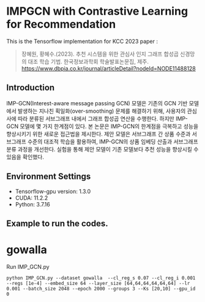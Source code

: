 # IMPGCN with Contrastive Learning for Recommendation

This is the Tensorflow implementation for KCC 2023 paper :
> 장혜원, 황혜수.(2023). 추천 시스템을 위한 관심사 인지 그래프 합성곱 신경망의 대조 학습 기법. 한국정보과학회 학술발표논문집, 제주. <br>
> https://www.dbpia.co.kr/journal/articleDetail?nodeId=NODE11488128

## Introduction
IMP-GCN(Interest-aware message passing GCN) 모델은 기존의 GCN 기반 모델에서 발생하는 지나친 획일화(over-smoothing) 문제를 해결하기 위해, 사용자의 관심사에 따라 분류된 서브그래프 내에서 그래프 합성곱 연산을 수행한다. 하지만 IMP-GCN 모델에 몇 가지 한계점이 있다. 본 논문은 IMP-GCN의 한계점을 극복하고 성능을 향상시키기 위한 새로운 접근법을 제시한다. 제안 모델은 서브그래프 간 상품 수준과 서브그래프 수준의 대조적 학습을 활용하여, IMP-GCN의 상품 임베딩 산출과 서브그래프 분류 과정을 개선한다. 실험을 통해 제안 모델이 기존 모델보다 추천 성능을 향상시킬 수 있음을 확인했다.

## Environment Settings
- Tensorflow-gpu version:  1.3.0
- CUDA: 11.2.2
- Python: 3.7.16

## Example to run the codes.

# gowalla
Run IMP_GCN.py
```
python IMP_GCN.py --dataset gowalla  --cl_reg_s 0.07 --cl_reg_i 0.001 --regs [1e-4] --embed_size 64 --layer_size [64,64,64,64,64,64] --lr 0.001 --batch_size 2048 --epoch 2000 --groups 3 --Ks [20,10] --gpu_id 0
```
